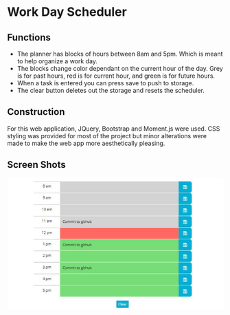 # Work Day Scheduler

## Functions

- The planner has blocks of hours between 8am and 5pm. Which is meant to help organize a work day.
- The blocks change color dependant on the current hour of the day. Grey is for past hours, red is for current hour, and green is for future hours.
- When a task is entered you can press save to push to storage.
- The clear button deletes out the storage and resets the scheduler.

## Construction

For this web application, JQuery, Bootstrap and Moment.js were used. CSS styling was provided for most of the project but minor alterations were made to make the web app more aesthetically pleasing. 

## Screen Shots
<img src="Capture.JPG">
